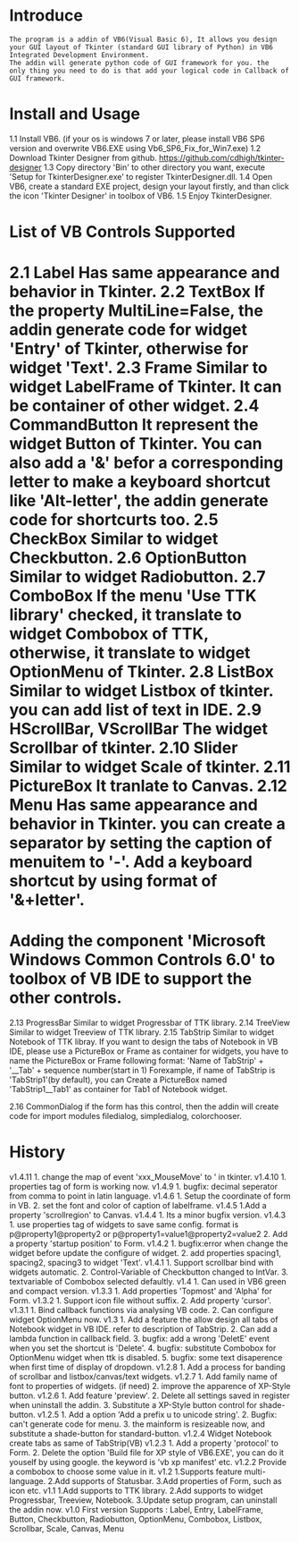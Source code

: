 # Introduce
    The program is a addin of VB6(Visual Basic 6), It allows you design
    your GUI layout of Tkinter (standard GUI library of Python) in VB6 
    Integrated Development Environment.
    The addin will generate python code of GUI framework for you. the 
    only thing you need to do is that add your logical code in Callback of 
    GUI framework.

# Install and Usage
  1.1 Install VB6.
    (if your os is windows 7 or later, please install VB6 SP6 version and 
    overwrite VB6.EXE using Vb6_SP6_Fix_for_Win7.exe)
  1.2 Download Tkinter Designer from github.
    https://github.com/cdhigh/tkinter-designer
  1.3 Copy directory 'Bin' to other directory you want, execute 
    'Setup for TkinterDesigner.exe' to register TkinterDesigner.dll.
  1.4 Open VB6, create a standard EXE project, design your layout firstly,
    and than click the icon 'Tkinter Designer' in toolbox of VB6.
  1.5 Enjoy TkinterDesigner.

# List of VB Controls Supported
  2.1 Label
    Has same appearance and behavior in Tkinter.
  2.2 TextBox
    If the property MultiLine=False, the addin generate code for widget
    'Entry' of Tkinter, otherwise for widget 'Text'.
  2.3 Frame
    Similar to widget LabelFrame of Tkinter. It can be container of other
    widget.
  2.4 CommandButton
    It represent the widget Button of Tkinter.
    You can also add a '&' befor a corresponding letter to make a keyboard
    shortcut like 'Alt-letter', the addin generate code for shortcurts too.
  2.5 CheckBox
    Similar to widget Checkbutton.
  2.6 OptionButton
    Similar to widget Radiobutton.
  2.7 ComboBox
    If the menu 'Use TTK library' checked, it translate to widget Combobox
    of TTK, otherwise, it translate to widget OptionMenu of Tkinter.
  2.8 ListBox
    Similar to widget Listbox of tkinter. you can add list of text in IDE.
  2.9 HScrollBar, VScrollBar
    The widget Scrollbar of tkinter.
  2.10 Slider
    Similar to widget Scale of tkinter.
  2.11 PictureBox
    It tranlate to Canvas.
  2.12 Menu
    Has same appearance and behavior in Tkinter.
    you can create a separator by setting the caption of menuitem to '-'.
    Add a keyboard shortcut by using format of '&+letter'.
  ===================================================
  Adding the component 'Microsoft Windows Common Controls 6.0' to toolbox 
  of VB IDE to support the other controls.
  ====================================================
  2.13 ProgressBar
    Similar to widget Progressbar of TTK library.
  2.14 TreeView
    Similar to widget Treeview of TTK library.
  2.15 TabStrip
    Similar to widget Notebook of TTK libray.
    If you want to design the tabs of Notebook in VB IDE, please use a
    PictureBox or Frame as container for widgets, you have to name the 
    PictureBox or Frame following format:
    'Name of TabStrip' + '__Tab' + sequence number(start in 1)
    Forexample, if name of TabStrip is 'TabStrip1'(by default), you can
    Create a PictureBox named 'TabStrip1__Tab1' as container for Tab1 of 
    Notebook widget.

  2.16 CommonDialog
    if the form has this control, then the addin will create code for 
    import modules filedialog, simpledialog, colorchooser.    

# History
  v1.4.11
    1. change the map of event 'xxx_MouseMove' to '<Motin> in tkinter.
  v1.4.10
    1. properties tag of form is working now.
  v1.4.9
    1. bugfix: decimal seperator from comma to point in latin language.
  v1.4.6
    1. Setup the coordinate of form in VB.
    2. set the font and color of caption of labelframe.
  v1.4.5
    1.Add a property 'scrollregion' to Canvas.
  v1.4.4
    1. Its a minor bugfix version.
  v1.4.3
    1. use properties tag of widgets to save same config. format is 
       p@property1@property2 or p@property1=value1@property2=value2
    2. Add a property 'startup position' to Form.
  v1.4.2
    1. bugfix:error when change the widget before update the configure of 
       widget.
    2. add properties spacing1, spacing2, spacing3 to widget 'Text'.
  v1.4.1
    1. Support scrollbar bind with widgets automatic.
    2. Control-Variable of Checkbutton changed to IntVar.
    3. textvariable of Combobox selected defaultly.
  v1.4
    1. Can used in VB6 green and compact version.
  v1.3.3
    1. Add properties 'Topmost' and 'Alpha' for Form.
  v1.3.2
    1. Support icon file without suffix.
    2. Add property 'cursor'.
  v1.3.1
    1. Bind callback functions via analysing VB code.
    2. Can configure widget OptionMenu now.
  v1.3
    1. Add a feature the allow design all tabs of Notebook widget in VB IDE.
       refer to description of TabStrip.
    2. Can add a lambda function in callback field.
    3. bugfix: add a wrong 'DeletE' event when you set the shortcut is 'Delete'.
    4. bugfix: substitute Combobox for OptionMenu widget when ttk is disabled.
    5. bugfix: some text disaperence when first time of display of dropdown.
  v1.2.8
    1. Add a process for banding of scrollbar and listbox/canvas/text widgets.
  v1.2.7
    1. Add family name of font to properties of widgets. (if need)
    2. improve the apparence of XP-Style button.
  v1.2.6
    1. Add feature 'preview'.
    2. Delete all settings saved in register when uninstall the addin.
    3. Substitute a XP-Style button control for shade-button.
  v1.2.5
    1. Add a option 'Add a prefix u to unicode string'.
    2. Bugfix: can't generate code for menu.
    3. the mainform is resizeable now, and substitute a shade-button for standard-button.
  v1.2.4
    Widget Notebook create tabs as same of TabStrip(VB)
  v1.2.3
    1. Add a property 'protocol' to Form.
    2. Delete the option 'Build file for XP style of VB6.EXE', you can do it
       youself by using google. the keyword is 'vb xp manifest' etc.
  v1.2.2
    Provide a combobox to choose some value in it.
  v1.2
    1.Supports feature multi-language.
    2.Add supports of Statusbar.
    3.Add properties of Form, such as icon etc.
  v1.1
    1.Add supports to TTK library.
    2.Add supports to widget Progressbar, Treeview, Notebook.
    3.Update setup program, can uninstall the addin now.
  v1.0 First version
    Supports : Label, Entry, LabelFrame, Button, Checkbutton, Radiobutton,
    OptionMenu, Combobox, Listbox, Scrollbar, Scale, Canvas, Menu

